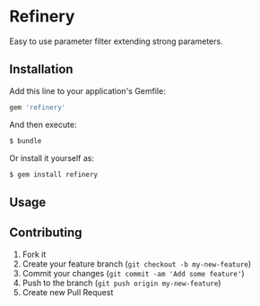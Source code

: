 # Refinery
Easy to use parameter filter extending strong parameters.

## Installation

Add this line to your application's Gemfile:

```ruby
gem 'refinery'
```

And then execute:

```bash
$ bundle
```

Or install it yourself as:

```bash
$ gem install refinery
```

## Usage

## Contributing

1. Fork it
2. Create your feature branch (`git checkout -b my-new-feature`)
3. Commit your changes (`git commit -am 'Add some feature'`)
4. Push to the branch (`git push origin my-new-feature`)
5. Create new Pull Request
